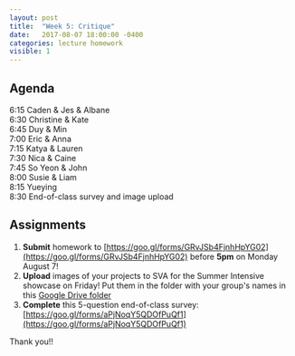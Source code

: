 ```yaml
---
layout: post
title:  "Week 5: Critique"
date:   2017-08-07 18:00:00 -0400
categories: lecture homework
visible: 1
---
```


## Agenda

6:15  Caden & Jes & Albane  
6:30  Christine & Kate  
6:45  Duy & Min  
7:00  Eric & Anna  
7:15  Katya & Lauren  
7:30  Nica & Caine  
7:45  So Yeon & John  
8:00  Susie & Liam  
8:15  Yueying	 
8:30  End-of-class survey and image upload

## Assignments

1. **Submit** homework to [https://goo.gl/forms/GRvJSb4FjnhHpYG02](https://goo.gl/forms/GRvJSb4FjnhHpYG02) before **5pm** on Monday August 7! 
2. **Upload** images of your projects to SVA for the Summer Intensive showcase on Friday! Put them in the folder with your group's names in this [Google Drive folder](https://drive.google.com/drive/folders/0B2Z6ydcCAmjjeHRINVZBS1g3blE?usp=sharing) 
4. **Complete** this 5-question end-of-class survey: [https://goo.gl/forms/aPjNoqY5QDOfPuQf1](https://goo.gl/forms/aPjNoqY5QDOfPuQf1)

Thank you!!



